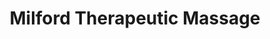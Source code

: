 ---
title: "Milford Therapeutic Massage"
url: /milford/milford-therapeutic-massage/
shop: massage
---
